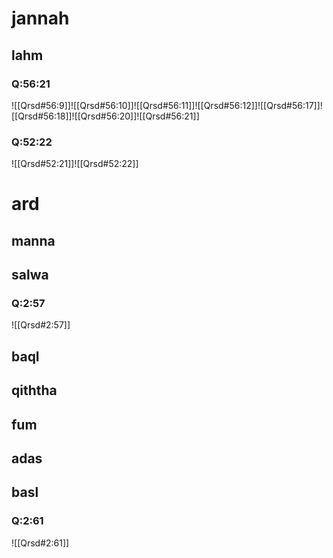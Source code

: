 

# jannah
## lahm

### Q:56:21
![[Qrsd#56:9]]![[Qrsd#56:10]]![[Qrsd#56:11]]![[Qrsd#56:12]]![[Qrsd#56:17]]![[Qrsd#56:18]]![[Qrsd#56:20]]![[Qrsd#56:21]]
### Q:52:22

![[Qrsd#52:21]]![[Qrsd#52:22]]
# ard

## manna
## salwa
### Q:2:57

![[Qrsd#2:57]]

## baql
## qiththa
## fum
## adas
## basl

### Q:2:61
![[Qrsd#2:61]]